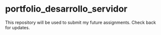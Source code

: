 # portfolio_desarrollo_servidor
This repository will be used to submit my future assignments. Check back for updates.
